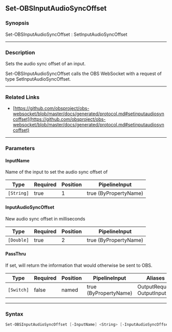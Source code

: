 Set-OBSInputAudioSyncOffset
---------------------------




### Synopsis
Set-OBSInputAudioSyncOffset : SetInputAudioSyncOffset



---


### Description

Sets the audio sync offset of an input.


Set-OBSInputAudioSyncOffset calls the OBS WebSocket with a request of type SetInputAudioSyncOffset.



---


### Related Links
* [https://github.com/obsproject/obs-websocket/blob/master/docs/generated/protocol.md#setinputaudiosyncoffset](https://github.com/obsproject/obs-websocket/blob/master/docs/generated/protocol.md#setinputaudiosyncoffset)





---


### Parameters
#### **InputName**

Name of the input to set the audio sync offset of






|Type      |Required|Position|PipelineInput        |
|----------|--------|--------|---------------------|
|`[String]`|true    |1       |true (ByPropertyName)|



#### **InputAudioSyncOffset**

New audio sync offset in milliseconds






|Type      |Required|Position|PipelineInput        |
|----------|--------|--------|---------------------|
|`[Double]`|true    |2       |true (ByPropertyName)|



#### **PassThru**

If set, will return the information that would otherwise be sent to OBS.






|Type      |Required|Position|PipelineInput        |Aliases                      |
|----------|--------|--------|---------------------|-----------------------------|
|`[Switch]`|false   |named   |true (ByPropertyName)|OutputRequest<br/>OutputInput|





---


### Syntax
```PowerShell
Set-OBSInputAudioSyncOffset [-InputName] <String> [-InputAudioSyncOffset] <Double> [-PassThru] [<CommonParameters>]
```
